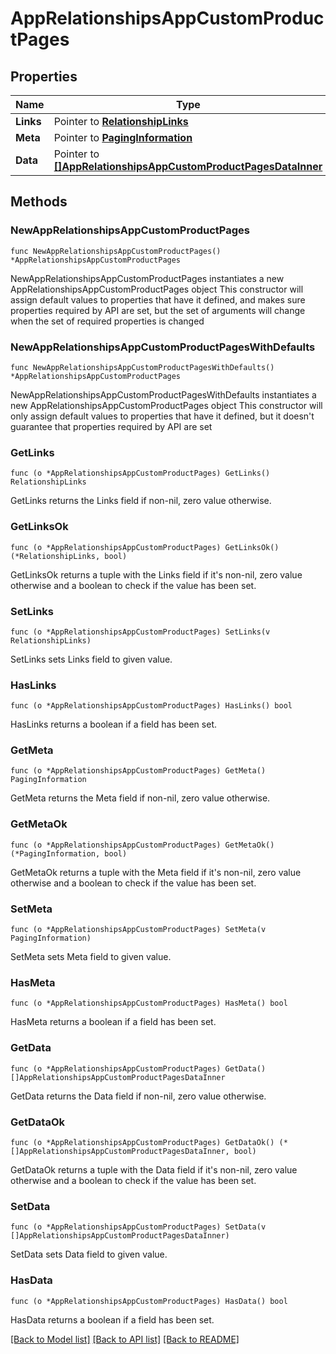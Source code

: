 # AppRelationshipsAppCustomProductPages

## Properties

Name | Type | Description | Notes
------------ | ------------- | ------------- | -------------
**Links** | Pointer to [**RelationshipLinks**](RelationshipLinks.md) |  | [optional] 
**Meta** | Pointer to [**PagingInformation**](PagingInformation.md) |  | [optional] 
**Data** | Pointer to [**[]AppRelationshipsAppCustomProductPagesDataInner**](AppRelationshipsAppCustomProductPagesDataInner.md) |  | [optional] 

## Methods

### NewAppRelationshipsAppCustomProductPages

`func NewAppRelationshipsAppCustomProductPages() *AppRelationshipsAppCustomProductPages`

NewAppRelationshipsAppCustomProductPages instantiates a new AppRelationshipsAppCustomProductPages object
This constructor will assign default values to properties that have it defined,
and makes sure properties required by API are set, but the set of arguments
will change when the set of required properties is changed

### NewAppRelationshipsAppCustomProductPagesWithDefaults

`func NewAppRelationshipsAppCustomProductPagesWithDefaults() *AppRelationshipsAppCustomProductPages`

NewAppRelationshipsAppCustomProductPagesWithDefaults instantiates a new AppRelationshipsAppCustomProductPages object
This constructor will only assign default values to properties that have it defined,
but it doesn't guarantee that properties required by API are set

### GetLinks

`func (o *AppRelationshipsAppCustomProductPages) GetLinks() RelationshipLinks`

GetLinks returns the Links field if non-nil, zero value otherwise.

### GetLinksOk

`func (o *AppRelationshipsAppCustomProductPages) GetLinksOk() (*RelationshipLinks, bool)`

GetLinksOk returns a tuple with the Links field if it's non-nil, zero value otherwise
and a boolean to check if the value has been set.

### SetLinks

`func (o *AppRelationshipsAppCustomProductPages) SetLinks(v RelationshipLinks)`

SetLinks sets Links field to given value.

### HasLinks

`func (o *AppRelationshipsAppCustomProductPages) HasLinks() bool`

HasLinks returns a boolean if a field has been set.

### GetMeta

`func (o *AppRelationshipsAppCustomProductPages) GetMeta() PagingInformation`

GetMeta returns the Meta field if non-nil, zero value otherwise.

### GetMetaOk

`func (o *AppRelationshipsAppCustomProductPages) GetMetaOk() (*PagingInformation, bool)`

GetMetaOk returns a tuple with the Meta field if it's non-nil, zero value otherwise
and a boolean to check if the value has been set.

### SetMeta

`func (o *AppRelationshipsAppCustomProductPages) SetMeta(v PagingInformation)`

SetMeta sets Meta field to given value.

### HasMeta

`func (o *AppRelationshipsAppCustomProductPages) HasMeta() bool`

HasMeta returns a boolean if a field has been set.

### GetData

`func (o *AppRelationshipsAppCustomProductPages) GetData() []AppRelationshipsAppCustomProductPagesDataInner`

GetData returns the Data field if non-nil, zero value otherwise.

### GetDataOk

`func (o *AppRelationshipsAppCustomProductPages) GetDataOk() (*[]AppRelationshipsAppCustomProductPagesDataInner, bool)`

GetDataOk returns a tuple with the Data field if it's non-nil, zero value otherwise
and a boolean to check if the value has been set.

### SetData

`func (o *AppRelationshipsAppCustomProductPages) SetData(v []AppRelationshipsAppCustomProductPagesDataInner)`

SetData sets Data field to given value.

### HasData

`func (o *AppRelationshipsAppCustomProductPages) HasData() bool`

HasData returns a boolean if a field has been set.


[[Back to Model list]](../README.md#documentation-for-models) [[Back to API list]](../README.md#documentation-for-api-endpoints) [[Back to README]](../README.md)


